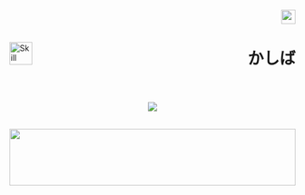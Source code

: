 <h6>
    <p align="right">
        <a href="https://discordapp.com/users/1143255509521141890">
            <img height="25" src="https://skillicons.dev/icons?i=discord&theme=dark"/>
        </a>
    </p>
</h6>

<img 
    src="https://skillicons.dev/icons?i=cpp,java,kotlin,idea,linux,docker,spring,mongodb,postgres,cassandra,redis&theme=dark" 
    height="40" 
    align="left" 
    alt="Skill Icons: C++, Visual Studio, Java, Kotlin, IntelliJ IDEA"
/>

<h1><p align="right">かしば</p></h1>

<br>
<p align="center">
  <img src="https://github-readme-stats.vercel.app/api?username=araucaris&theme=omni&show_icons=true&hide_border=true&count_private=true"/>  
</p>

<br>
<img height="100" src="https://count.getloli.com/get/@:a?theme=rule24" width="100%">
